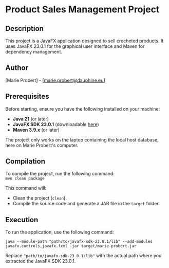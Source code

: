 # Product Sales Management Project  

## Description  
This project is a JavaFX application designed to sell crocheted products. It uses JavaFX 23.0.1 for the graphical user interface and Maven for dependency management.  

## Author  
[Marie Probert] - [marie.probert@dauphine.eu]  

## Prerequisites  
Before starting, ensure you have the following installed on your machine:  
- **Java 21** (or later)  
- **JavaFX SDK 23.0.1** (downloadable [here](https://gluonhq.com/products/javafx/))  
- **Maven 3.9.x** (or later)   

The project only works on the laptop containing the local host database, here on Marie Probert's computer.  

## Compilation  

To compile the project, run the following command:  
   `mvn clean package`  

This command will:  
- Clean the project (`clean`).  
- Compile the source code and generate a JAR file in the `target` folder.

## Execution  
To run the application, use the following command:  

   `java --module-path "path/to/javafx-sdk-23.0.1/lib" --add-modules javafx.controls,javafx.fxml -jar target/marie-probert.jar`  

Replace `"path/to/javafx-sdk-23.0.1/lib"` with the actual path where you extracted the JavaFX SDK 23.0.1.  
